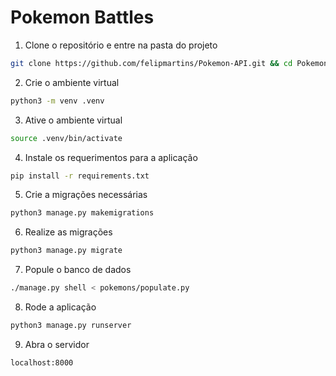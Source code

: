 # Pokemon Battles

1. Clone o repositório e entre na pasta do projeto

```bash
git clone https://github.com/felipmartins/Pokemon-API.git && cd Pokemon-API
```

2. Crie o ambiente virtual

```bash
python3 -m venv .venv
```

3. Ative o ambiente virtual

```bash
source .venv/bin/activate
```

4. Instale os requerimentos para a aplicação

```bash
pip install -r requirements.txt
```

5. Crie a migrações necessárias

```bash
python3 manage.py makemigrations
```

6. Realize as migrações

```bash
python3 manage.py migrate
```

7. Popule o banco de dados

```bash
./manage.py shell < pokemons/populate.py
```

8. Rode a aplicação

```bash
python3 manage.py runserver
```

9. Abra o servidor

```bash
localhost:8000
```
